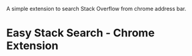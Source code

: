 A simple extension to search Stack Overflow from chrome address bar.
# Easy Stack Search - Chrome Extension
